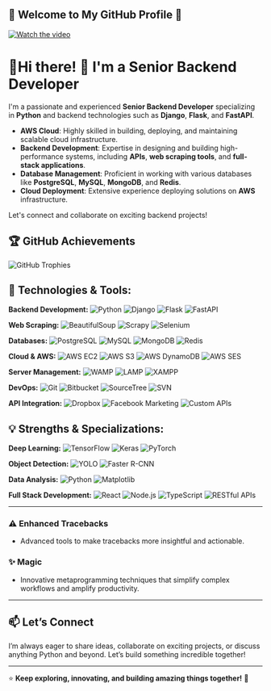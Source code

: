 ## 🐍 Welcome to My GitHub Profile 👋
[![Watch the video](https://staging30.tekkiwebsolutions.com/wp-content/uploads/gurcharan.png)](https://staging30.tekkiwebsolutions.com/wp-content/uploads/profile3.mp4)


# 🧠Hi there! 👋 I'm a Senior Backend Developer

I'm a passionate and experienced **Senior Backend Developer** specializing in **Python** and backend technologies such as **Django**, **Flask**, and **FastAPI**. 
- **AWS Cloud**: Highly skilled in building, deploying, and maintaining scalable cloud infrastructure.
- **Backend Development**: Expertise in designing and building high-performance systems, including **APIs**, **web scraping tools**, and **full-stack applications**.
- **Database Management**: Proficient in working with various databases like **PostgreSQL**, **MySQL**, **MongoDB**, and **Redis**.
- **Cloud Deployment**: Extensive experience deploying solutions on **AWS** infrastructure.

Let's connect and collaborate on exciting backend projects!


## 🏆 GitHub Achievements  
![GitHub Trophies](https://github-profile-trophy.vercel.app/?username=kittinan&theme=radical&no-frame=true&margin-w=15&margin-h=15)  


## 🔧 Technologies & Tools:

**Backend Development:**
![Python](https://img.shields.io/badge/Python-3776AB?style=flat&logo=python&logoColor=white) 
![Django](https://img.shields.io/badge/Django-092D1F?style=flat&logo=django&logoColor=white) 
![Flask](https://img.shields.io/badge/Flask-000000?style=flat&logo=flask&logoColor=white) 
![FastAPI](https://img.shields.io/badge/FastAPI-009688?style=flat&logo=fastapi&logoColor=white)

**Web Scraping:**
![BeautifulSoup](https://img.shields.io/badge/BeautifulSoup-000000?style=flat&logo=python&logoColor=white) 
![Scrapy](https://img.shields.io/badge/Scrapy-66C6A0?style=flat&logo=scrapy&logoColor=white) 
![Selenium](https://img.shields.io/badge/Selenium-43B02A?style=flat&logo=selenium&logoColor=white)

**Databases:**
![PostgreSQL](https://img.shields.io/badge/PostgreSQL-336791?style=flat&logo=postgresql&logoColor=white) 
![MySQL](https://img.shields.io/badge/MySQL-4479A1?style=flat&logo=mysql&logoColor=white) 
![MongoDB](https://img.shields.io/badge/MongoDB-47A248?style=flat&logo=mongodb&logoColor=white) 
![Redis](https://img.shields.io/badge/Redis-DC382D?style=flat&logo=redis&logoColor=white)

**Cloud & AWS:**
![AWS EC2](https://img.shields.io/badge/AWS_EC2-FF9900?style=flat&logo=amazon-aws&logoColor=white)
![AWS S3](https://img.shields.io/badge/AWS_S3-569A31?style=flat&logo=amazon-aws&logoColor=white) 
![AWS DynamoDB](https://img.shields.io/badge/AWS_DynamoDB-4053D6?style=flat&logo=amazon-aws&logoColor=white) 
![AWS SES](https://img.shields.io/badge/AWS_SES-232F3E?style=flat&logo=amazon-aws&logoColor=white)

**Server Management:**
![WAMP](https://img.shields.io/badge/WAMP-005C5C?style=flat&logo=wamp&logoColor=white) 
![LAMP](https://img.shields.io/badge/LAMP-FB7A2A?style=flat&logo=apache&logoColor=white) 
![XAMPP](https://img.shields.io/badge/XAMPP-FE7A16?style=flat&logo=xampp&logoColor=white)

**DevOps:**
![Git](https://img.shields.io/badge/Git-F05032?style=flat&logo=git&logoColor=white) 
![Bitbucket](https://img.shields.io/badge/Bitbucket-0052CC?style=flat&logo=bitbucket&logoColor=white) 
![SourceTree](https://img.shields.io/badge/SourceTree-0078D4?style=flat&logo=sourcetree&logoColor=white) 
![SVN](https://img.shields.io/badge/SVN-809CC9?style=flat&logo=apache-subversion&logoColor=white)

**API Integration:**
![Dropbox](https://img.shields.io/badge/Dropbox-0061FF?style=flat&logo=dropbox&logoColor=white) 
![Facebook Marketing](https://img.shields.io/badge/Facebook_Marketing-1877F2?style=flat&logo=facebook&logoColor=white) 
![Custom APIs](https://img.shields.io/badge/Custom_APIs-61DAFB?style=flat&logo=graphql&logoColor=white)

## 💡 Strengths & Specializations:

**Deep Learning:**
![TensorFlow](https://img.shields.io/badge/TensorFlow-FF6F00?style=flat&logo=tensorflow&logoColor=white) 
![Keras](https://img.shields.io/badge/Keras-D00000?style=flat&logo=keras&logoColor=white) 
![PyTorch](https://img.shields.io/badge/PyTorch-EE4C2C?style=flat&logo=pytorch&logoColor=white)

**Object Detection:**
![YOLO](https://img.shields.io/badge/YOLO-FF4B2B?style=flat&logo=python&logoColor=white) 
![Faster R-CNN](https://img.shields.io/badge/Faster_RCNN-82B5C1?style=flat&logo=python&logoColor=white)

**Data Analysis:**
![Python](https://img.shields.io/badge/Python-3776AB?style=flat&logo=python&logoColor=white) 
![Matplotlib](https://img.shields.io/badge/Matplotlib-003B57?style=flat&logo=matplotlib&logoColor=white)

**Full Stack Development:**
![React](https://img.shields.io/badge/React-61DAFB?style=flat&logo=react&logoColor=white) 
![Node.js](https://img.shields.io/badge/Node.js-339933?style=flat&logo=node.js&logoColor=white) 
![TypeScript](https://img.shields.io/badge/TypeScript-3178C6?style=flat&logo=typescript&logoColor=white) 
![RESTful APIs](https://img.shields.io/badge/RESTful_APIs-42A5F5?style=flat&logo=api&logoColor=white)

---




### ⚠️ Enhanced Tracebacks  
- Advanced tools to make tracebacks more insightful and actionable.  

### ✨ Magic  
- Innovative metaprogramming techniques that simplify complex workflows and amplify productivity.  


---

## 📫 Let’s Connect  
I’m always eager to share ideas, collaborate on exciting projects, or discuss anything Python and beyond. Let’s build something incredible together!  

---

⭐ **Keep exploring, innovating, and building amazing things together!** 🚀  


